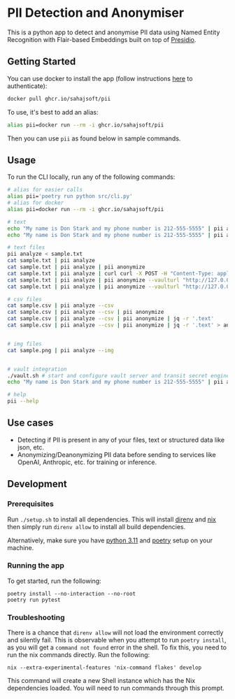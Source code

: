 # PII Detection and Anonymiser

This is a python app to detect and anonymise PII data using Named Entity Recognition with Flair-based Embeddings built on top of [Presidio](https://github.com/microsoft/presidio).

## Getting Started

You can use docker to install the app (follow instructions
[here](https://docs.github.com/en/packages/working-with-a-github-packages-registry/working-with-the-container-registry#authenticating-to-the-container-registry)
to authenticate):

```sh
docker pull ghcr.io/sahajsoft/pii
```

To use, it's best to add an alias:

```sh
alias pii=docker run --rm -i ghcr.io/sahajsoft/pii
```

Then you can use `pii` as found below in sample commands.

## Usage

To run the CLI locally, run any of the following commands:

```sh
# alias for easier calls
alias pii='poetry run python src/cli.py'
# alias for docker
alias pii=docker run --rm -i ghcr.io/sahajsoft/pii

# text
echo "My name is Don Stark and my phone number is 212-555-5555" | pii analyze 
echo "My name is Don Stark and my phone number is 212-555-5555" | pii analyze | pii anonymize

# text files
pii analyze < sample.txt
cat sample.txt | pii analyze
cat sample.txt | pii analyze | pii anonymize
cat sample.txt | pii analyze | curl curl -X POST -H "Content-Type: application/json" --data-binary @- http://localhost:5001/anonymize
cat sample.txt | pii analyze | pii anonymize --vaulturl "http://127.0.0.1:8200" --vaultkey "orders"
cat sample.txt | pii analyze | pii anonymize --vaulturl "http://127.0.0.1:8200" --vaultkey "orders" | pii deanonymize --vaulturl "http://127.0.0.1:8200" --vaultkey "orders"

# csv files
cat sample.csv | pii analyze --csv
cat sample.csv | pii analyze --csv | pii anonymize
cat sample.csv | pii analyze --csv | pii anonymize | jq -r '.text'
cat sample.csv | pii analyze --csv | pii anonymize | jq -r '.text' > anonymized.csv


# img files
cat sample.png | pii analyze --img


# vault integration
./vault.sh # start and configure vault server and transit secret engine keys
echo "My name is Don Stark and my phone number is 212-555-5555" | pii anonymize --vaulturl "http://127.0.0.1:8200" --vaultkey "orders"

# help
pii --help
```

## Use cases

* Detecting if PII is present in any of your files, text or structured data like json, etc.
* Anonymizing/Deanonymizing PII data before sending to services like OpenAI, Anthropic, etc. for training or inference.

## Development

### Prerequisites

Run `./setup.sh` to install all dependencies. This will install [direnv](https://github.com/direnv/direnv/blob/master/docs/installation.md) and [nix](https://nixos.org/download.html) then simply run `direnv allow` to install all build dependencies.

Alternatively, make sure you have [python 3.11](https://www.python.org/downloads/) and [poetry](https://python-poetry.org/docs/#installation) setup on your machine.

### Running the app

To get started, run the following:

```
poetry install --no-interaction --no-root
poetry run pytest
```

### Troubleshooting

There is a chance that `direnv allow` will not load the environment correctly and silently fail. This is observable when you attempt to run `poetry install`, as you will get a `command not found` error in the shell.
To fix this, you need to run the nix commands directly. Run the following:

```
nix --extra-experimental-features 'nix-command flakes' develop
```
This command will create a new Shell instance which has the Nix dependencies loaded. You will need to run commands through this prompt.
